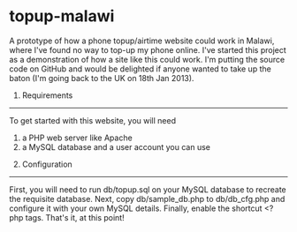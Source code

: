 topup-malawi
============

A prototype of how a phone topup/airtime website could work in Malawi, where I've found no way to top-up my phone online.
I've started this project as a demonstration of how a site like this could work. I'm putting the source code on GitHub and would be delighted if anyone wanted to take up the baton (I'm going back to the UK on 18th Jan 2013).

1. Requirements
---------------

To get started with this website, you will need 
1) a PHP web server like Apache
2) a MySQL database and a user account you can use

2. Configuration
----------------

First, you will need to run db/topup.sql on your MySQL database to recreate the requisite database. Next, copy db/sample_db.php to db/db_cfg.php and configure it with your own MySQL details. Finally, enable the shortcut <? php tags. That's it, at this point!
